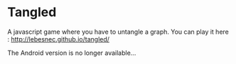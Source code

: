 # Tangled

A javascript game where you have to untangle a graph. 
You can play it here : http://lebesnec.github.io/tangled/

The Android version is no longer available...

